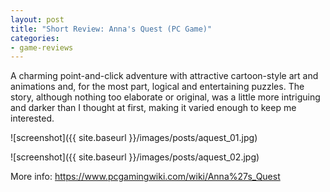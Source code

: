 ```yaml
---
layout: post
title: "Short Review: Anna's Quest (PC Game)"
categories:
- game-reviews
---
```


<p>
A charming point-and-click adventure with attractive cartoon-style art and animations and, for the most part, logical and entertaining puzzles. The story, although nothing too elaborate or original, was a little more intriguing and darker than I thought at first, making it varied enough to keep me interested.
</p>


![screenshot]({{ site.baseurl }}/images/posts/aquest_01.jpg)

![screenshot]({{ site.baseurl }}/images/posts/aquest_02.jpg)


<p>More info: <a href="https://www.pcgamingwiki.com/wiki/Anna%27s_Quest">https://www.pcgamingwiki.com/wiki/Anna%27s_Quest</a><p>
